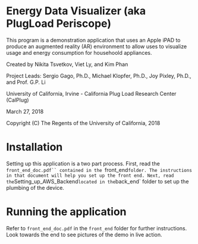 # Energy Data Visualizer (aka PlugLoad Periscope)
This program is a demonstration application that uses an Apple iPAD to produce an augmented reality (AR) environment to allow uses to visualize usage and energy consumption for househoold appliances.

Created by Nikita Tsvetkov, Viet Ly, and Kim Phan

Project Leads: Sergio Gago, Ph.D., Michael Klopfer, Ph.D., Joy Pixley, Ph.D., and Prof. G.P. Li

University of California, Irvine - California Plug Load Research Center (CalPlug)

March 27, 2018

Copyright (C) The Regents of the University of California, 2018

# Installation
Setting up this application is a two part process. First, read the `front_end_doc.pdf``
contained in the `front_end` folder. The instructions in that document will
help you set up the front end. Next, read the `Setting_up_AWS_Backend` located in
the `back_end` folder to set up the plumbing of the device.
# Running the application
Refer to `front_end_doc.pdf` in the `front_end` folder for further instructions.
Look towards the end to see pictures of the demo in live action.
